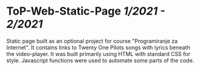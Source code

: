 # ToP-Web-Static-Page *1/2021 - 2/2021*
Static page built as an optional project for course "Programiranje za Internet". It contains links to Twenty One Pilots songs with lyrics beneath the video-player.
It was built primarily using HTML with standard CSS for style. Javascript functions were used to automate some parts of the code.
